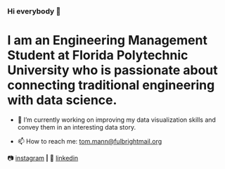 ### Hi everybody 👋

# I am an Engineering Management Student at Florida Polytechnic University who is passionate about connecting traditional engineering with data science.


- 🔭 I’m currently working on improving my data visualization skills and convey them in an interesting data story.

- 📫 How to reach me: tom.mann@fulbrightmail.org




📷 [instagram][instagram] **|** 
👔 [linkedin][linkedin]


[instagram]: https://instagram.com/tommnn_
[linkedin]: https://www.linkedin.com/in/tom-mann-180a261a0/
